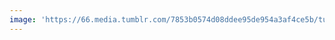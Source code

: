 ```yaml
---
image: 'https://66.media.tumblr.com/7853b0574d08ddee95de954a3af4ce5b/tumblr_ng7vyxzWnt1tbdx3so1_1280.jpg'
---
```

